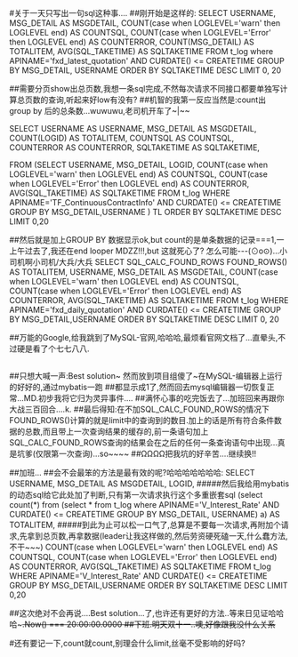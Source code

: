 
#关于一天只写出一句sql这种事....
##刚开始是这样的:
SELECT
USERNAME,
MSG_DETAIL AS MSGDETAIL,
COUNT(case when LOGLEVEL='warn' then LOGLEVEL end) AS COUNTSQL,
COUNT(case when LOGLEVEL='Error' then LOGLEVEL end) AS COUNTERROR,
COUNT(MSG_DETAIL) AS TOTALITEM,
AVG(SQL_TAKETIME) AS SQLTAKETIME
FROM t_log
where APINAME='fxd_latest_quotation' AND CURDATE() <= CREATETIME
GROUP BY MSG_DETAIL, USERNAME
ORDER BY SQLTAKETIME DESC LIMIT 0, 20

##需要分页show出总页数,我想一条sql完成,不然每次请求不同接口都要单独写计算总页数的查询,听起来好low有没有?
##机智的我第一反应当然是:count出 group by 后的总条数...wuwuwu,老司机开车了~|~~

SELECT
USERNAME AS USERNAME,
MSG_DETAIL AS MSGDETAIL,
COUNT(LOGID) AS TOTALITEM,
COUNTSQL AS COUNTSQL,
COUNTERROR AS COUNTERROR,
SQLTAKETIME AS SQLTAKETIME,

FROM
    (SELECT USERNAME,
    MSG_DETAIL,
    LOGID,
    COUNT(case when LOGLEVEL='warn' then LOGLEVEL end) AS COUNTSQL,
    COUNT(case when LOGLEVEL='Error' then LOGLEVEL end) AS COUNTERROR,
    AVG(SQL_TAKETIME) AS SQLTAKETIME
    FROM t_log
    WHERE APINAME='TF_ContinuousContractInfo' AND CURDATE() <= CREATETIME
    GROUP BY MSG_DETAIL,USERNAME
    ) TL
ORDER BY SQLTAKETIME DESC LIMIT 0,20

##然后就是加上GROUP BY 数据显示ok,but count的是单条数据的记录===1,一上午过去了,我还在end looper MDZZ!!!,but 这就死心了? 怎么可能---(⊙o⊙)…小司机啊小司机/大兵/大兵
SELECT
SQL_CALC_FOUND_ROWS
FOUND_ROWS() AS TOTALITEM,
USERNAME,
MSG_DETAIL AS MSGDETAIL,
COUNT(case when LOGLEVEL='warn' then LOGLEVEL end) AS COUNTSQL,
COUNT(case when LOGLEVEL='Error' then LOGLEVEL end) AS COUNTERROR,
AVG(SQL_TAKETIME) AS SQLTAKETIME FROM t_log
WHERE APINAME='fxd_daily_quotation' AND CURDATE() <= CREATETIME
GROUP BY MSG_DETAIL,USERNAME
ORDER BY SQLTAKETIME DESC
LIMIT 0, 20

##万能的Google,给我跳到了MySQL-官网,哈哈哈,最烦看官网文档了...直晕头,不过硬是看了个七七八八.
##
##只想大喊一声:Best solution~ 然而放到项目组傻了~在MySQL-编辑器上运行的好好的,通过mybatis一跑
##都显示成1了,然而回去mysql编辑器一切恢复正常...MD.初步我将它归为灵异事件....
##满怀心事的吃完饭去了...加班回来再跟你大战三百回合....k.
##最后得知:在不加SQL_CALC_FOUND_ROWS的情况下FOUND_ROWS()计算的就是limit中的查询到的数目.加上的话是所有符合条件数据的总数,而且带上一次查询结果的缓存的,前一条语句加上SQL_CALC_FOUND_ROWS查询的结果会在之后的任何一条查询语句中出现...真是坑爹(仅限第一次查询)...so~~~~
##ΩΩΩΩ把我坑的好辛苦....继续换!!


##加班...
##会不会最笨的方法是最有效的呢?哈哈哈哈哈哈哈:
SELECT
    USERNAME,
    MSG_DETAIL AS MSGDETAIL,
    LOGID,
    #####然后我给用mybatis的动态sql给它此处加了判断,只有第一次请求执行这个多重嵌套sql
    (select count(*) from
        (select * from t_log
            where APINAME='V_Interest_Rate' AND CURDATE() <= CREATETIME
            GROUP BY MSG_DETAIL, USERNAME)
    a) AS TOTALITEM,
    #####到此为止可以松一口气了,总算是不要每一次请求,再附加个请求,先拿到总页数,再拿数据(leader让我这样做的,然后劳资硬死磕一天,什么蠢方法,不干~~~)
    COUNT(case when LOGLEVEL='warn' then LOGLEVEL end) AS COUNTSQL,
    COUNT(case when LOGLEVEL='Error' then LOGLEVEL end) AS COUNTERROR,
    AVG(SQL_TAKETIME) AS SQLTAKETIME
FROM t_log
WHERE APINAME='V_Interest_Rate' AND CURDATE() <= CREATETIME
GROUP BY MSG_DETAIL,USERNAME
ORDER BY SQLTAKETIME DESC LIMIT 0,20

##这次绝对不会再说....Best solution...了,也许还有更好的方法..等来日见证哈哈哈~~~.Now() === 20:00:00.0000
##下班.明天双十一..噢,好像跟我没什么关系~~

#还有要记一下,count就count,别理会什么limit,丝毫不受影响的好吗?
